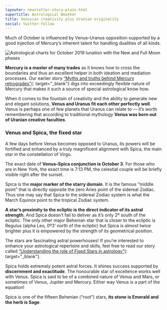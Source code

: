 ```yaml
---
layouter: newsletter-story-plain.html
supertitle: Astrological Weather
title: Venusian creativity plus Uranian originality
social: twitter-follow
---
```


Much of October is influenced by Venus–Uranus opposition supported by a good injection of Mercury’s inherent talent for handling dualities of all kinds.

<img class="lazyload inline border" data-srcset="/images/newsletters/tn-chart-2019-09-28.png" alt="Astrological charts for October 2019 lunation with the New and Full Moon phases">

**Mercury is a master of many trades** as it knows how to cross the boundaries and thus an excellent helper in both ideation and mediation processes. Our earlier story [“Myths and truths behind Mercury retrogrades”](https://timenomad.app/posts/astrology/philosophy/2019/07/15/myths-and-truths-behind-mercury-retrograde.html){: target="_blank"} digs into  exceedingly flexible nature of Mercury that makes it such a source of special astrological know how.

When it comes to the fountain of creativity and the ability to generate new and elegant solutions, **Venus and Uranus fit each other perfectly well**. Venus is perhaps one of few planets that Uranus can relate to — it’s worth remembering that according to traditional mythology **Venus was born out of Uranian creative faculties**.

### Venus and Spica, the fixed star

A few days before Venus becomes opposed to Uranus, its powers will be fortified and enhanced by a truly magnificent alignment with Spica, the main star in the constellation of Virgo.

The exact date of **Venus–Spica conjunction is October 3**. For those who are in New York, the exact time is 7:13 PM, the celestial couple will be briefly visible right after the sunset.

Spica is the **major marker of the starry domain**. It is the famous “middle point” that is directly opposite the zero Aries point of the sidereal Zodiac. Thus one may say that Spica to the sidereal Zodiac system is what the March Equinox point to the tropical Zodiac system.

**A star’s proximity to the ecliptic is the direct indicator of its astral strength.** And Spica doesn’t fail to deliver as it’s only 2º south of the ecliptic. The only other major Behenian star that is closer to the ecliptic is Regulus (alpha Leo, 0º3’ north of the ecliptic) but Spica is almost twice brighter plus it is empowered by the strength of its geometrical position. 

The stars are fascinating astral powerhouses! If you’re interested to enhance your astrological repertoire and skills, feel free to read our story called [“Understanding the role of Fixed Stars in astrology”](https://timenomad.app/posts/astrology/philosophy/2019/05/03/fixed-stars-in-astrology.html){: target="_blank"}.

Spica holds extremely potent astral forces. It shines success supported by **discernment and exactitude**. The honourable star of excellence works well with Venus. Spica is said to be of a combined nature of Venus and Mars, or sometimes of Venus, Jupiter and Mercury. Either way Venus is a part of the equation!

Spica is one of the fifteen Behenian (“root”) stars, **its stone is Emerald and the herb is Sage**.
